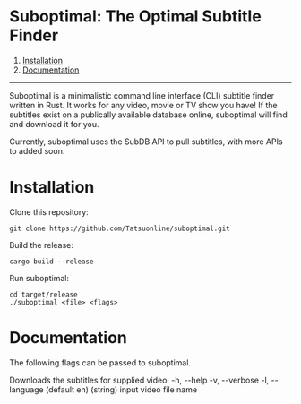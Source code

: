 
# Suboptimal: The Optimal Subtitle Finder

1.  [Installation](#orgbacbada)
2.  [Documentation](#org29f2f62)

---

Suboptimal is a minimalistic command line interface (CLI) subtitle finder written in Rust. It works for any video, movie or TV show you have! If the subtitles exist on a publically available database online, suboptimal will find and download it for you.

Currently, suboptimal uses the SubDB API to pull subtitles, with more APIs to added soon.


<a id="orgbacbada"></a>

# Installation

Clone this repository:

    git clone https://github.com/Tatsuonline/suboptimal.git

Build the release:

    cargo build --release

Run suboptimal:

    cd target/release
    ./suboptimal <file> <flags>


<a id="org29f2f62"></a>

# Documentation

The following flags can be passed to suboptimal.

Downloads the subtitles for supplied video.
  -h, --help
  -v, --verbose
  -l, --language (default en)
  <file> (string) input video file name

